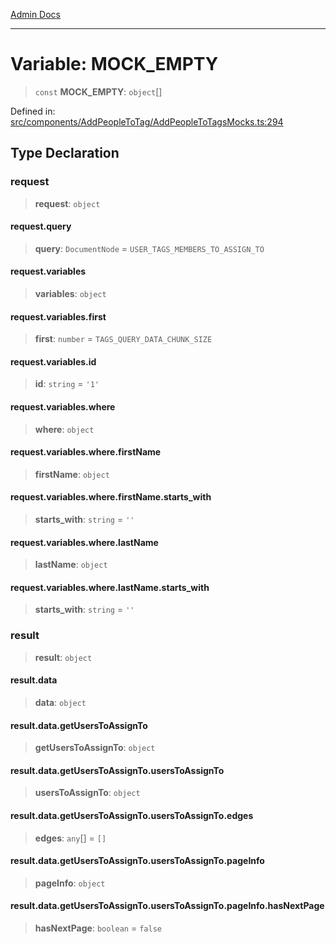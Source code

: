 [Admin Docs](/)

---

# Variable: MOCK_EMPTY

> `const` **MOCK_EMPTY**: `object`[]

Defined in: [src/components/AddPeopleToTag/AddPeopleToTagsMocks.ts:294](https://github.com/PalisadoesFoundation/talawa-admin/blob/main/src/components/AddPeopleToTag/AddPeopleToTagsMocks.ts#L294)

## Type Declaration

### request

> **request**: `object`

#### request.query

> **query**: `DocumentNode` = `USER_TAGS_MEMBERS_TO_ASSIGN_TO`

#### request.variables

> **variables**: `object`

#### request.variables.first

> **first**: `number` = `TAGS_QUERY_DATA_CHUNK_SIZE`

#### request.variables.id

> **id**: `string` = `'1'`

#### request.variables.where

> **where**: `object`

#### request.variables.where.firstName

> **firstName**: `object`

#### request.variables.where.firstName.starts_with

> **starts_with**: `string` = `''`

#### request.variables.where.lastName

> **lastName**: `object`

#### request.variables.where.lastName.starts_with

> **starts_with**: `string` = `''`

### result

> **result**: `object`

#### result.data

> **data**: `object`

#### result.data.getUsersToAssignTo

> **getUsersToAssignTo**: `object`

#### result.data.getUsersToAssignTo.usersToAssignTo

> **usersToAssignTo**: `object`

#### result.data.getUsersToAssignTo.usersToAssignTo.edges

> **edges**: `any`[] = `[]`

#### result.data.getUsersToAssignTo.usersToAssignTo.pageInfo

> **pageInfo**: `object`

#### result.data.getUsersToAssignTo.usersToAssignTo.pageInfo.hasNextPage

> **hasNextPage**: `boolean` = `false`
